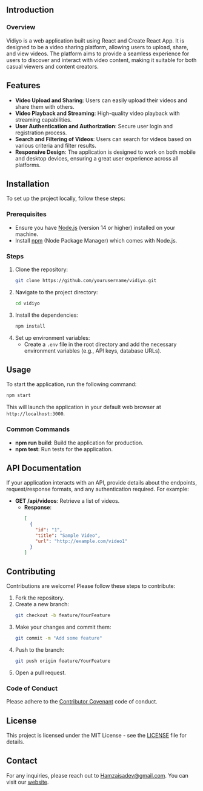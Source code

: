 
## Introduction

### Overview

Vidiyo is a web application built using React and Create React App. It is designed to be a video sharing platform, allowing users to upload, share, and view videos. The platform aims to provide a seamless experience for users to discover and interact with video content, making it suitable for both casual viewers and content creators.

## Features

- **Video Upload and Sharing**: Users can easily upload their videos and share them with others.
- **Video Playback and Streaming**: High-quality video playback with streaming capabilities.
- **User Authentication and Authorization**: Secure user login and registration process.
- **Search and Filtering of Videos**: Users can search for videos based on various criteria and filter results.
- **Responsive Design**: The application is designed to work on both mobile and desktop devices, ensuring a great user experience across all platforms.

## Installation

To set up the project locally, follow these steps:

### Prerequisites

- Ensure you have [Node.js](https://nodejs.org/) (version 14 or higher) installed on your machine.
- Install [npm](https://www.npmjs.com/) (Node Package Manager) which comes with Node.js.

### Steps

1. Clone the repository:
   ```bash
   git clone https://github.com/yourusername/vidiyo.git
   ```
2. Navigate to the project directory:
   ```bash
   cd vidiyo
   ```
3. Install the dependencies:
   ```bash
   npm install
   ```
4. Set up environment variables:
   - Create a `.env` file in the root directory and add the necessary environment variables (e.g., API keys, database URLs).

## Usage

To start the application, run the following command:

```bash
npm start
```

This will launch the application in your default web browser at `http://localhost:3000`.

### Common Commands

- **npm run build**: Build the application for production.
- **npm test**: Run tests for the application.

## API Documentation

If your application interacts with an API, provide details about the endpoints, request/response formats, and any authentication required. For example:

- **GET /api/videos**: Retrieve a list of videos.
  - **Response**:
    ```json
    [
      {
        "id": "1",
        "title": "Sample Video",
        "url": "http://example.com/video1"
      }
    ]
    ```

## Contributing

Contributions are welcome! Please follow these steps to contribute:

1. Fork the repository.
2. Create a new branch:
   ```bash
   git checkout -b feature/YourFeature
   ```
3. Make your changes and commit them:
   ```bash
   git commit -m "Add some feature"
   ```
4. Push to the branch:
   ```bash
   git push origin feature/YourFeature
   ```
5. Open a pull request.

### Code of Conduct

Please adhere to the [Contributor Covenant](https://www.contributor-covenant.org/) code of conduct.

## License

This project is licensed under the MIT License - see the [LICENSE](LICENSE) file for details.

## Contact

For any inquiries, please reach out to [Hamzaisadev@gmail.com](Hamzaisadev@gmail.com). You can  visit our [website](hamzaisadev.netlify.app).
